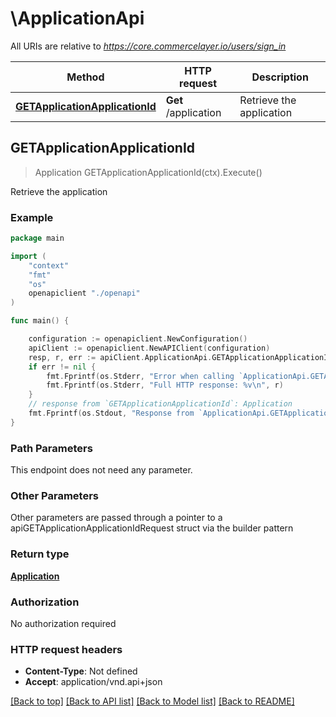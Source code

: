 # \ApplicationApi

All URIs are relative to *https://core.commercelayer.io/users/sign_in*

Method | HTTP request | Description
------------- | ------------- | -------------
[**GETApplicationApplicationId**](ApplicationApi.md#GETApplicationApplicationId) | **Get** /application | Retrieve the application



## GETApplicationApplicationId

> Application GETApplicationApplicationId(ctx).Execute()

Retrieve the application



### Example

```go
package main

import (
    "context"
    "fmt"
    "os"
    openapiclient "./openapi"
)

func main() {

    configuration := openapiclient.NewConfiguration()
    apiClient := openapiclient.NewAPIClient(configuration)
    resp, r, err := apiClient.ApplicationApi.GETApplicationApplicationId(context.Background()).Execute()
    if err != nil {
        fmt.Fprintf(os.Stderr, "Error when calling `ApplicationApi.GETApplicationApplicationId``: %v\n", err)
        fmt.Fprintf(os.Stderr, "Full HTTP response: %v\n", r)
    }
    // response from `GETApplicationApplicationId`: Application
    fmt.Fprintf(os.Stdout, "Response from `ApplicationApi.GETApplicationApplicationId`: %v\n", resp)
}
```

### Path Parameters

This endpoint does not need any parameter.

### Other Parameters

Other parameters are passed through a pointer to a apiGETApplicationApplicationIdRequest struct via the builder pattern


### Return type

[**Application**](Application.md)

### Authorization

No authorization required

### HTTP request headers

- **Content-Type**: Not defined
- **Accept**: application/vnd.api+json

[[Back to top]](#) [[Back to API list]](../README.md#documentation-for-api-endpoints)
[[Back to Model list]](../README.md#documentation-for-models)
[[Back to README]](../README.md)

